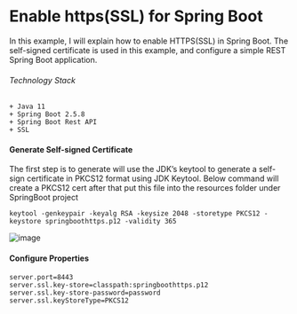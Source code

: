 # Enable https(SSL) for Spring Boot

In this example, I will explain how to enable HTTPS(SSL) in Spring Boot. The self-signed certificate is used in this example, and configure a simple REST Spring Boot application.


###### Technology Stack
```
+ Java 11
+ Spring Boot 2.5.8
+ Spring Boot Rest API
+ SSL
```

#### Generate Self-signed Certificate
The first step is to generate will use the JDK’s keytool to generate a self-sign certificate in PKCS12 format using JDK Keytool. Below command will create a PKCS12 cert after that  put this file into the resources folder under SpringBoot project
```
keytool -genkeypair -keyalg RSA -keysize 2048 -storetype PKCS12 -keystore springboothttps.p12 -validity 365
```
![image](https://user-images.githubusercontent.com/67745525/147640548-75270a22-b86a-4b13-941d-5926ce8673ad.png)

#### Configure Properties
```
server.port=8443
server.ssl.key-store=classpath:springboothttps.p12
server.ssl.key-store-password=password
server.ssl.keyStoreType=PKCS12
```
